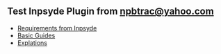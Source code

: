 ## Test Inpsyde Plugin from npbtrac@yahoo.com
- [Requirements from Inpsyde](docs/00-requirements-from-inpsyde.md)
- [Basic Guides](docs/01-basic-guides.md)
- [Explations](docs/02-explanation.md)
